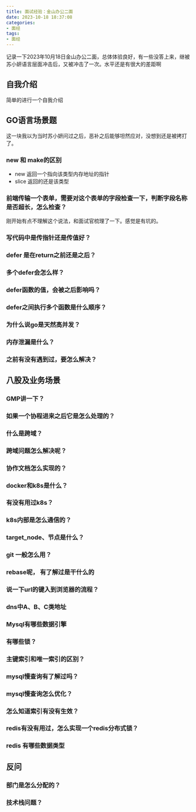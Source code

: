 ```yaml
---
title: 面试经验：金山办公二面
date: 2023-10-18 18:37:08
categories:
- 面经
tags:
- 面经
---
```


记录一下2023年10月18日金山办公二面，总体体验良好，有一些没答上来，继被苏小妍语言层面冲击后，又被冲击了一次。水平还是有很大的差距啊

## 自我介绍

简单的进行一个自我介绍

## GO语言场景题

这一块我以为当时苏小妍问过之后，恶补之后能够坦然应对，没想到还是被拷打了。

### new 和 make的区别

- new 返回一个指向该类型内存地址的指针
- slice 返回的还是该类型

### 前端传输一个表单，需要对这个表单的字段检查一下，判断字段名称是否超长，怎么检查？

刚开始有点不理解这个说法，和面试官梳理了一下。感觉是有坑的。

### 写代码中是传指针还是传值好？

### defer 是在return之前还是之后？

### 多个defer会怎么样？

### defer函数的值，会被之后影响吗？

### defer之间执行多个函数是什么顺序？

### 为什么说go是天然高并发？

### 内存泄漏是什么？

### 之前有没有遇到过，要怎么解决？

## 八股及业务场景

### GMP讲一下？

### 如果一个协程进来之后它是怎么处理的？

### 什么是跨域？

### 跨域问题怎么解决呢？

### 协作文档怎么实现的？

### docker和k8s是什么？

### 有没有用过k8s？

### k8s内部是怎么通信的？

### target_node、节点是什么？

### git 一般怎么用？

### rebase呢， 有了解过是干什么的

### 说一下url的键入到浏览器的流程？

### dns中A、B、C类地址

### Mysql有哪些数据引擎

### 有哪些锁？

### 主键索引和唯一索引的区别？

### mysql慢查询有了解过吗？

### mysql慢查询怎么优化？

### 怎么知道索引有没有生效？

### redis有没有用过，怎么实现一个redis分布式锁？

### redis 有哪些数据类型

## 反问

### 部门是怎么分配的？

### 技术栈问题？
